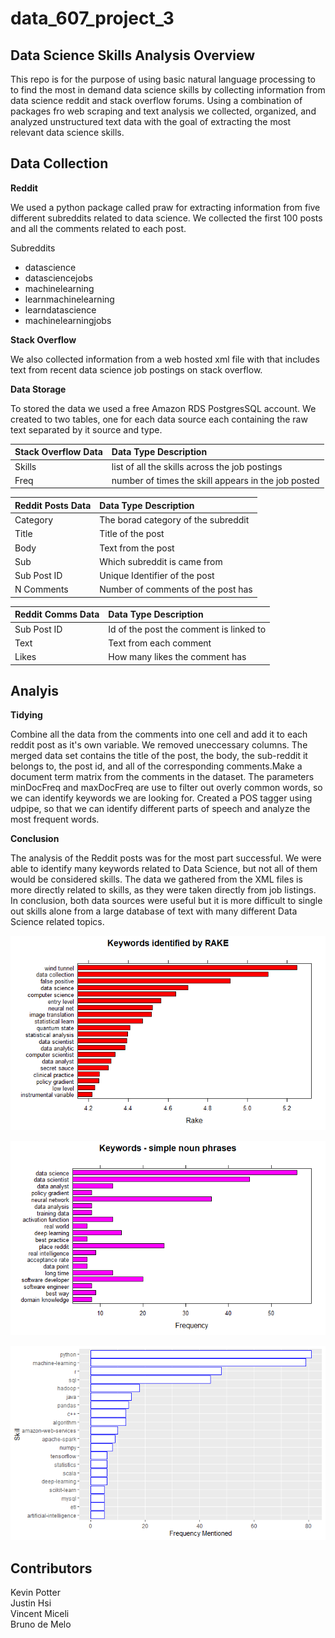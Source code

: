 # data_607_project_3


## Data Science Skills Analysis Overview

This repo is for the purpose of using basic natural language processing to to find the most in demand data science skills by collecting information from data science reddit and stack overflow forums. Using a combination of packages fro web scraping and text analysis we collected, organized, and analyzed unstructured text data with the goal of extracting the most relevant data science skills.

## Data Collection

**Reddit**

We used a python package called praw for extracting information from five different subreddits related to data science. We collected the first 100 posts and all the comments related to each post. 

Subreddits
- datascience 
- datasciencejobs 
- machinelearning 
- learnmachinelearning        
- learndatascience
- machinelearningjobs

**Stack Overflow**

We also collected information from a web hosted xml file with that includes text from recent data science job postings on stack overflow.



**Data Storage**

To stored the data we used a free Amazon RDS PostgresSQL account. We created to two tables, one for each data source each containing the raw text separated by it source and type.

|Stack Overflow Data|Data Type Description|
|:------|:----------|
|Skills|list of all the skills across the job postings|
|Freq| number of times the skill appears in the job posted|


|Reddit Posts Data|Data Type Description|
|:------|:----------|
|Category| The borad category of the subreddit|
|Title| Title of the post|
|Body| Text from the post|
|Sub| Which subreddit is came from|
|Sub Post ID| Unique Identifier of the post|
|N Comments| Number of comments of the post has|



|Reddit Comms Data|Data Type Description|
|:------|:----------|
|Sub Post ID|Id of the post the comment is linked to|
|Text| Text from each comment|
|Likes| How many likes the comment has|



## Analyis

**Tidying**

Combine all the data from the comments into one cell and add it to each reddit post as it's own variable. We removed uneccessary columns. The merged data set contains the title of the post, the body, the sub-reddit it belongs to, the post id, and all of the corresponding comments.Make a document term matrix from the comments in the dataset. The parameters minDocFreq and maxDocFreq are use to filter out overly common words, so we can identify keywords we are looking for. Created a POS tagger using udpipe, so that we can identify different parts of speech and analyze the most frequent words.

**Conclusion**

The analysis of the Reddit posts was for the most part successful.  We were able to identify many keywords related to Data Science, but not all of them would be considered skills.  The data we gathered from the XML files is more directly related to skills, as they were taken directly from job listings.  In conclusion, both data sources were useful but it is more difficult to single out skills alone from a large database of text with many different Data Science related topics.

![](https://github.com/KevinJpotter/data_607_project_3/blob/master/images/keywords.png)

![](https://github.com/KevinJpotter/data_607_project_3/blob/master/images/noun_phrases.png)

![](https://github.com/KevinJpotter/data_607_project_3/blob/master/images/xmldata.png)


## Contributors

Kevin Potter  
Justin Hsi  
Vincent Miceli  
Bruno de Melo

